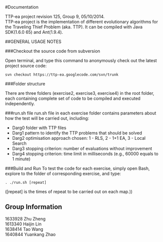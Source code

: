 #Documentation

TTP-ea project revision 125, Group 9, 05/10/2014.  
TTP-ea project is the implementation of different evolutionary algorithms for the Traveling Thief Problem (aka. TTP). It can be compiled with Java SDK(1.6.0 65) and Ant(1.9.4).


##GENERAL USAGE NOTES

###Checkout the source code from subversion

Open terminal, and type this command to anonymously check out the latest project source code:
	
	svn checkout https://ttp-ea.googlecode.com/svn/trunk

###Folder structure

There are three folders (exercise2, exercise3, exercise4) in the root folder, each containing complete set of code to be compiled and executed independently.



###run.sh file
run.sh file in each exercise folder contains parameters about how the test will be carried out, including:

- Darg0  folder with TTP files
- Darg1  pattern to identify the TTP problems that should be solved
- Darg2  optimisation approach chosen: 1 - RLS, 2 - 1+1 EA, 3 - Local Search
- Darg3  stopping criterion: number of evaluations without improvement
- Darg4  stopping criterion: time limit in milliseconds (e.g., 60000 equals to 1 minute)


###Build and Run
To test the code for each exercise, simply open Bash, explore to the folder of corresponding exercise, and type:

	. ./run.sh [repeat]		

([repeat] is the times of repeat to be carried out on each map.))




Group Information
----------------------
1633928		Zhu Zheng  
1613340		Haijin Lin  
1638414		Tao Wang  
1640844		Yuankang Zhao  